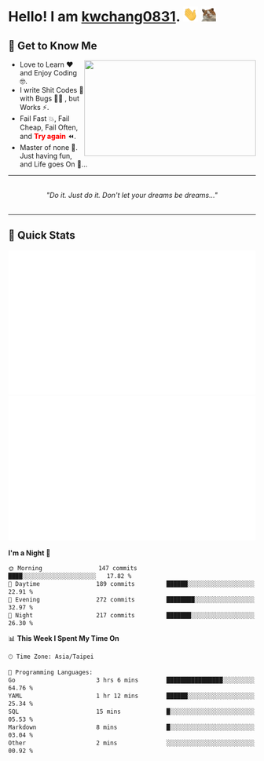 <h1> <span>Hello! I am <a href="https://github.com/kwchang0831">kwchang0831</a>.</span> <img src="./assets/hi.gif" width="30px" height="30px">  <img src="./assets/cool-cat.gif" height="30px"></h1>
</h1>

## 🎉 Get to Know Me

<a href="#"><img align="right" src="https://media.tenor.com/S5qCffxIFdUAAAAC/the-muppet-kermit-the-frog.gif" width="349" height="195" /></a>

- Love to Learn ❤️ and Enjoy Coding 🤓.
- I write Shit Codes 💩 with Bugs 🐛🐛 , but Works ⚡️.
- Fail Fast 💥, Fail Cheap, Fail Often, and <span style="color:red;font-weight:800;">Try again</span> ⏪️.
- Master of none 🤪. Just having fun, and Life goes On 🌱...

<hr/>
<br/>
<div align="center">
<i>"Do it. Just do it. Don't let your dreams be dreams..." </i>
</div>
<br/>
<hr/>

## 🙈 Quick Stats

![overview](https://raw.githubusercontent.com/kwchang0831/kwchang0831/output/generated/overview.svg)
![languages](https://raw.githubusercontent.com/kwchang0831/kwchang0831/output/generated/languages.svg)

<!--START_SECTION:waka-->
**I'm a Night 🦉** 

```text
🌞 Morning                147 commits         ████░░░░░░░░░░░░░░░░░░░░░   17.82 % 
🌆 Daytime                189 commits         ██████░░░░░░░░░░░░░░░░░░░   22.91 % 
🌃 Evening                272 commits         ████████░░░░░░░░░░░░░░░░░   32.97 % 
🌙 Night                  217 commits         ███████░░░░░░░░░░░░░░░░░░   26.30 % 
```


📊 **This Week I Spent My Time On** 

```text
🕑︎ Time Zone: Asia/Taipei

💬 Programming Languages: 
Go                       3 hrs 6 mins        ████████████████░░░░░░░░░   64.76 % 
YAML                     1 hr 12 mins        ██████░░░░░░░░░░░░░░░░░░░   25.34 % 
SQL                      15 mins             █░░░░░░░░░░░░░░░░░░░░░░░░   05.53 % 
Markdown                 8 mins              █░░░░░░░░░░░░░░░░░░░░░░░░   03.04 % 
Other                    2 mins              ░░░░░░░░░░░░░░░░░░░░░░░░░   00.92 % 
```


<!--END_SECTION:waka-->
